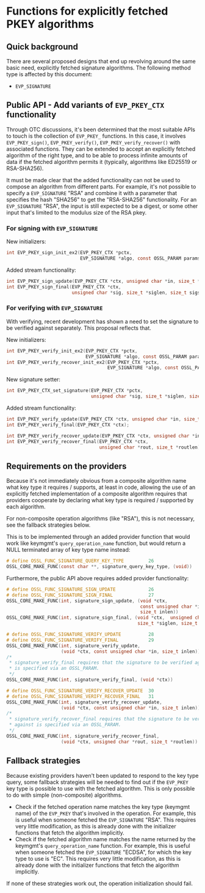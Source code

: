Functions for explicitly fetched PKEY algorithms
================================================

Quick background
----------------

There are several proposed designs that end up revolving around the same
basic need, explicitly fetched signature algorithms.  The following method
type is affected by this document:

- `EVP_SIGNATURE`

Public API - Add variants of `EVP_PKEY_CTX` functionality
---------------------------------------------------------

Through OTC discussions, it's been determined that the most suitable APIs to
touch is the collection of `EVP_PKEY_` functions.  In this case, it involves
`EVP_PKEY_sign()`, `EVP_PKEY_verify()`, `EVP_PKEY_verify_recover()` with
associated functions.  They can be extended to accept an explicitly fetched
algorithm of the right type, and to be able to process infinite amounts of
data if the fetched algorithm permits it (typically, algorithms like ED25519
or RSA-SHA256).

It must be made clear that the added functionality can not be used to
compose an algorithm from different parts.  For example, it's not possible
to specify a `EVP_SIGNATURE` "RSA" and combine it with a parameter that
specifies the hash "SHA256" to get the "RSA-SHA256" functionality.  For an
`EVP_SIGNATURE` "RSA", the input is still expected to be a digest, or some
other input that's limited to the modulus size of the RSA pkey.

### For signing with `EVP_SIGNATURE`

New initializers:

``` C
int EVP_PKEY_sign_init_ex2(EVP_PKEY_CTX *pctx,
                           EVP_SIGNATURE *algo, const OSSL_PARAM params[]);
```

Added stream functionality:

``` C
int EVP_PKEY_sign_update(EVP_PKEY_CTX *ctx, unsigned char *in, size_t *inlen);
int EVP_PKEY_sign_final(EVP_PKEY_CTX *ctx,
                        unsigned char *sig, size_t *siglen, size_t sigsize);
```

### For verifying with `EVP_SIGNATURE`

With verifying, recent development has shown a need to set the signature to
be verified against separately.  This proposal reflects that.

New initializers:

``` C
int EVP_PKEY_verify_init_ex2(EVP_PKEY_CTX *pctx,
                             EVP_SIGNATURE *algo, const OSSL_PARAM params[]);
int EVP_PKEY_verify_recover_init_ex2(EVP_PKEY_CTX *pctx,
                                     EVP_SIGNATURE *algo, const OSSL_PARAM params[]);
```

New signature setter:

``` C
int EVP_PKEY_CTX_set_signature(EVP_PKEY_CTX *pctx,
                               unsigned char *sig, size_t *siglen, size_t sigsize);
```

Added stream functionality:

``` C
int EVP_PKEY_verify_update(EVP_PKEY_CTX *ctx, unsigned char *in, size_t *inlen);
int EVP_PKEY_verify_final(EVP_PKEY_CTX *ctx);

int EVP_PKEY_verify_recover_update(EVP_PKEY_CTX *ctx, unsigned char *in, size_t *inlen);
int EVP_PKEY_verify_recover_final(EVP_PKEY_CTX *ctx,
                                  unsigned char *rout, size_t *routlen);
```

Requirements on the providers
-----------------------------

Because it's not immediately obvious from a composite algorithm name what
key type it requires / supports, at least in code, allowing the use of an
explicitly fetched implementation of a composite algorithm requires that
providers cooperate by declaring what key type is required / supported by
each algorithm.

For non-composite operation algorithms (like "RSA"), this is not necessary,
see the fallback strategies below.

This is to be implemented through an added provider function that would work
like keymgmt's `query_operation_name` function, but would return a NULL
terminated array of key type name instead:

``` C
# define OSSL_FUNC_SIGNATURE_QUERY_KEY_TYPE         26
OSSL_CORE_MAKE_FUNC(const char **, signature_query_key_type, (void))
```

Furthermore, the public API above requires added provider functionality:

``` C
# define OSSL_FUNC_SIGNATURE_SIGN_UPDATE            26
# define OSSL_FUNC_SIGNATURE_SIGN_FINAL             27
OSSL_CORE_MAKE_FUNC(int, signature_sign_update, (void *ctx,
                                                 const unsigned char *in,
                                                 size_t inlen))
OSSL_CORE_MAKE_FUNC(int, signature_sign_final, (void *ctx,  unsigned char *sig,
                                                size_t *siglen, size_t sigsize))

# define OSSL_FUNC_SIGNATURE_VERIFY_UPDATE          28
# define OSSL_FUNC_SIGNATURE_VERIFY_FINAL           29
OSSL_CORE_MAKE_FUNC(int, signature_verify_update,
                    (void *ctx, const unsigned char *in, size_t inlen))
/*
 * signature_verify_final requires that the signature to be verified against
 * is specified via an OSSL_PARAM.
 */
OSSL_CORE_MAKE_FUNC(int, signature_verify_final, (void *ctx))

# define OSSL_FUNC_SIGNATURE_VERIFY_RECOVER_UPDATE  30
# define OSSL_FUNC_SIGNATURE_VERIFY_RECOVER_FINAL   31
OSSL_CORE_MAKE_FUNC(int, signature_verify_recover_update,
                    (void *ctx, const unsigned char *in, size_t inlen))
/*
 * signature_verify_recover_final requires that the signature to be verified
 * against is specified via an OSSL_PARAM.
 */
OSSL_CORE_MAKE_FUNC(int, signature_verify_recover_final,
                    (void *ctx, unsigned char *rout, size_t *routlen))
```

Fallback strategies
-------------------

Because existing providers haven't been updated to respond to the key type
query, some fallback strategies will be needed to find out if the `EVP_PKEY`
key type is possible to use with the fetched algorithm.  This is only
possible to do with simple (non-composite) algorithms.

-   Check if the fetched operation name matches the key type (keymgmt name)
    of the `EVP_PKEY` that's involved in the operation.  For example, this
    is useful when someone fetched the `EVP_SIGNATURE` "RSA".  This requires
    very little modification, as this is already done with the initializer
    functions that fetch the algorithm implicitly.
-   Check if the fetched algorithm name matches the name returned by the
    keymgmt's `query_operation_name` function.  For example, this is useful
    when someone fetched the `EVP_SIGNATURE` "ECDSA", for which the key type
    to use is "EC".  This requires very little modification, as this is
    already done with the initializer functions that fetch the algorithm
    implicitly.

If none of these strategies work out, the operation initialization should
fail.
